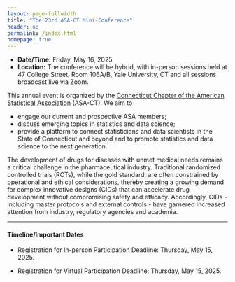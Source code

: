 ```yaml
---
layout: page-fullwidth
title: "The 23rd ASA-CT Mini-Conference"
header: no
permalink: /index.html
homepage: true
---
```


+ **Date/Time:** Friday, May 16, 2025
+ **Location:** The conference will be hybrid, with in-person sessions held at 47 College Street, Room 106A/B, Yale University, CT and all sessions broadcast live via Zoom.

This annual event is organized by the [Connecticut Chapter of the American Statistical Association](https://community.amstat.org/connecticutchapter/home) (ASA-CT). We aim to 

+ engage our current and prospective ASA members;
+ discuss emerging topics in statistics and data science;
+ provide a platform to connect statisticians and data scientists in the State of Connecticut and beyond and to promote statistics and data science to the next generation. 

The development of drugs for diseases with unmet medical needs remains a critical challenge in the pharmaceutical industry. Traditional randomized controlled trials (RCTs), while the gold standard, are often constrained by operational and ethical considerations, thereby creating a growing demand for complex innovative designs (CIDs) that can accelerate drug development without compromising safety and efficacy. Accordingly, CIDs - including master protocols and external controls - have garnered increased attention from industry, regulatory agencies and academia. 

----
<div class="row-fluid">

<h4>Timeline/Important Dates</h4>

</div>

+ Registration for In-person Participation Deadline: Thursday, May 15, 2025.

+ Registration for Virtual Participation Deadline: Thursday, May 15, 2025.

<!-- ---- -->

<!-- [Event Flyer](docs/2023_ASA_CT_MiniConference_Flyer.pdf)  -->

<!-- ---- -->
